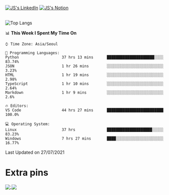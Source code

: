 
[![JS's LinkedIn](https://img.shields.io/badge/LinkedIn-blue?style=for-the-badge&logo=linkedin)](https://www.linkedin.com/in/jaeseung-lee-5a2a32139/) 
[![JS's Notion](https://img.shields.io/badge/Notion-black?style=for-the-badge&logo=notion)](https://bit.ly/ljswiki1) <br><br>
<!-- ![JS's GitHub stats](https://github-readme-stats-lemon-five.vercel.app/api?username=tkxkd0159&hide=contribs,prs,stars,issues&show_icons=true&theme=react&include_all_commits=true)   -->
![Top Langs](https://github-readme-stats-lemon-five.vercel.app/api/top-langs/?username=tkxkd0159&layout=compact&hide=jupyter%20notebook,scss&langs_count=10)  


<!--START_SECTION:waka-->
📊 **This Week I Spent My Time On** 

```text
⌚︎ Time Zone: Asia/Seoul

💬 Programming Languages: 
Python                   37 hrs 13 mins      █████████████████████░░░░   83.74% 
JSON                     1 hr 26 mins        ░░░░░░░░░░░░░░░░░░░░░░░░░   3.23% 
HTML                     1 hr 19 mins        ░░░░░░░░░░░░░░░░░░░░░░░░░   2.98% 
TypeScript               1 hr 10 mins        ░░░░░░░░░░░░░░░░░░░░░░░░░   2.64% 
Markdown                 1 hr 9 mins         ░░░░░░░░░░░░░░░░░░░░░░░░░   2.6%

🔥 Editors: 
VS Code                  44 hrs 27 mins      █████████████████████████   100.0%

💻 Operating System: 
Linux                    37 hrs              ████████████████████░░░░░   83.23% 
Windows                  7 hrs 27 mins       ████░░░░░░░░░░░░░░░░░░░░░   16.77%

```


 Last Updated on 27/07/2021
<!--END_SECTION:waka-->

# Extra pins
<a href="https://github.com/tkxkd0159/go-chain">
  <img align="center" src="https://github-readme-stats-lemon-five.vercel.app/api/pin/?username=tkxkd0159&repo=go-chain&theme=react" />
</a>
<a href="https://github.com/tkxkd0159/dsalgo">
  <img align="center" src="https://github-readme-stats-lemon-five.vercel.app/api/pin/?username=tkxkd0159&repo=dsalgo&theme=react" />
</a>

<!---
- 🔭 I’m currently working on ...
- 🌱 I’m currently learning blockchain and distributed network
- 👯 I’m looking to collaborate on ...
- 🤔 I’m looking for help with ...
- 💬 Ask me about ...
- 📫 How to reach me: ...
- 😄 Pronouns: ...
- ⚡ Fun fact: ...
-->
